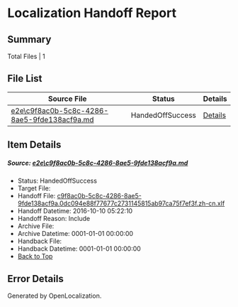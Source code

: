 # <a name='report-top'></a> Localization Handoff Report

## Summary
 Total Files | 1

## File List
 Source File | Status | Details 
 ----------- | ------ | ------- 
 [e2e\c9f8ac0b-5c8c-4286-8ae5-9fde138acf9a.md](https://github.com/OpenLocalizationTestOrg/ol-test0/blob/2ee8f8643ca026d3d390777caaba0625acfce6fc/e2e/c9f8ac0b-5c8c-4286-8ae5-9fde138acf9a.md) | HandedOffSuccess | [Details](#a6c4891b5ea6eb3251a9c9a0c44208f719314f6d1)

## Item Details
##### <a name='a6c4891b5ea6eb3251a9c9a0c44208f719314f6d1'></a> Source: [e2e\c9f8ac0b-5c8c-4286-8ae5-9fde138acf9a.md](https://github.com/OpenLocalizationTestOrg/ol-test0/blob/2ee8f8643ca026d3d390777caaba0625acfce6fc/e2e/c9f8ac0b-5c8c-4286-8ae5-9fde138acf9a.md)
* Status: HandedOffSuccess
* Target File: 
* Handoff File: [c9f8ac0b-5c8c-4286-8ae5-9fde138acf9a.0dc094e88f77677c2731145815ab97ca75f7ef3f.zh-cn.xlf](https://github.com/OpenLocalizationTestOrg/ol-test0-handoff/blob/262dc1d2d48af208b74e4e6f41d0b5b8714da1c5/ol-handoff/OpenLocalizationTestOrg/ol-test0-zhcn/qimu/ht/c9f8ac0b-5c8c-4286-8ae5-9fde138acf9a.0dc094e88f77677c2731145815ab97ca75f7ef3f.zh-cn.xlf)
* Handoff Datetime: 2016-10-10 05:22:10
* Handoff Reason: Include
* Archive File: 
* Archive Datetime: 0001-01-01 00:00:00
* Handback File: 
* Handback Datetime: 0001-01-01 00:00:00
* [Back to Top](#report-top)


## Error Details

Generated by OpenLocalization.
